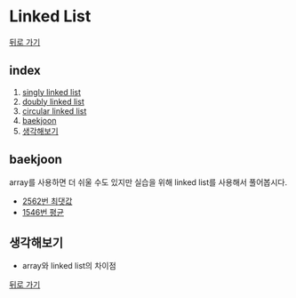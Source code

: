 # Linked List

[뒤로 가기](https://github.com/nadarm/42-algo-basic)

## index
1. [singly linked list](./singly_linked_list)
1. [doubly linked list](./doubly_linked_list)
1. [circular linked list](./circular_linked_list)
1. [baekjoon](#baekjoon)
1. [생각해보기](#생각해보기)

## baekjoon
array를 사용하면 더 쉬울 수도 있지만 실습을 위해 linked list를 사용해서 풀어봅시다.

- [2562번 최댓값](https://www.acmicpc.net/problem/2562)
- [1546번 평균](https://www.acmicpc.net/problem/1546)

## 생각해보기
- array와 linked list의 차이점


[뒤로 가기](https://github.com/nadarm/42-algo-basic)
